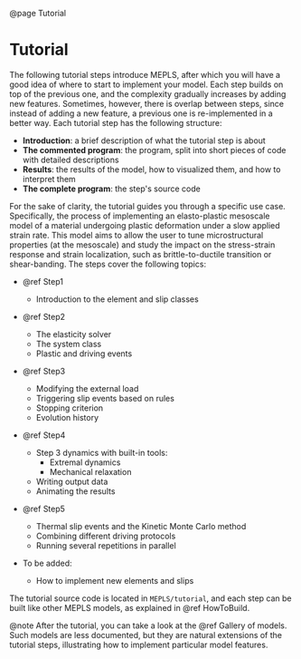 

@page Tutorial

<div id="TextBox">

# Tutorial

The following tutorial steps introduce MEPLS, after which you will have a good idea
of where to start to implement your model. Each step builds on top of the previous one, and the 
complexity gradually increases by adding new features. Sometimes, however, there is overlap 
between steps, since instead of adding a new feature, a previous one is re-implemented in a 
better way. Each tutorial step  has the following structure:

* **Introduction**: a brief description of what the tutorial step is about
* **The commented program**: the program, split into short pieces of code with detailed descriptions
* **Results**: the results of the model, how to visualized them, and how to interpret them
* **The complete program**: the step's source code
    
For the sake of clarity, the tutorial guides you through a specific use case. Specifically, the 
process of implementing an elasto-plastic mesoscale model of a material undergoing plastic 
deformation under a slow applied strain rate. This model aims to allow the user to tune 
microstructural properties (at the mesoscale) and study the impact on the stress-strain response 
and strain localization, such as brittle-to-ductile transition or shear-banding. The steps cover
 the following topics: 

* @ref Step1 
    * Introduction to the element and slip classes
    
* @ref Step2 
    * The elasticity solver
    * The system class
    * Plastic and driving events
    
* @ref Step3 
    * Modifying the external load
    * Triggering slip events based on rules
    * Stopping criterion
    * Evolution history
    
* @ref Step4 
    * Step 3 dynamics with built-in tools: 
        * Extremal dynamics 
        * Mechanical relaxation
    * Writing output data    
    * Animating the results
    
* @ref Step5 
    * Thermal slip events and the Kinetic Monte Carlo method
    * Combining different driving protocols
    * Running several repetitions in parallel
    
* To be added:
    * How to implement new elements and slips    

The tutorial source code is located in `MEPLS/tutorial`, and each step can be built like other 
MEPLS models, as explained in @ref HowToBuild.            
     
@note After the tutorial, you can take a look at the @ref Gallery of models. Such models are
less documented, but they are natural extensions of the tutorial steps, illustrating how to 
implement particular model features. 

<br></div>




